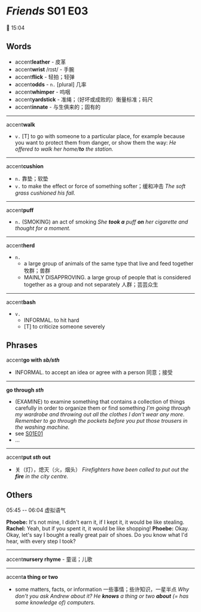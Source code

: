 # *Friends* S01 E03

🚧 15:04

## Words

- accent**leather** - 皮革
- accent**wrist** /rɪst/ - 手腕
- accent**flick** - 轻拍；轻弹
- accent**odds** - `n.` [plural] 几率
- accent**whimper** - 呜咽
- accent**yardstick** - 准绳；（好坏或成败的）衡量标准；码尺
- accent**innate** - 与生俱来的；固有的

---

accent**walk**

- `v.` [T] to go with someone to a particular place, for example because you want to protect them from danger, or show them the way:
  *He offered to walk her home/**to** the station.*

---

accent**cushion**

- `n.` 靠垫；软垫
- `v.` to make the effect or force of something softer；缓和冲击
  *The soft grass cushioned his fall.*

---

accent**puff**

- `n.` (SMOKING) an act of smoking
  *She **took a** puff **on** her cigarette and thought for a moment.*

---

accent**herd**

- `n.`
  - a large group of animals of the same type that live and feed together 牧群；兽群
  - MAINLY DISAPPROVING. a large group of people that is considered together as a group and not separately 人群；芸芸众生

---

accent**bash**

- `v.`
  - INFORMAL. to hit hard
  - [T] to criticize someone severely

## Phrases

accent**go with *sb/sth***

- INFORMAL. to accept an idea or agree with a person 同意；接受

---

<span id="go-through-2"><strong class="accent">go through <em>sth</em></strong></span>

- (EXAMINE) to examine something that contains a collection of things carefully in order to organize them or find something
  *I'm going through my wardrobe and throwing out all the clothes I don't wear any more.*
  *Remember to go through the pockets before you put those trousers in the washing machine.*
- see [S01E01](/english/friends-s01e01#go-through-1)
- ...

---

accent**put *sth* out**

- 关（灯），熄灭（火，烟头）
  *Firefighters have been called to put out the **fire** in the city centre.*

## Others

05:45 -- 06:04 虚拟语气

**Phoebe:** It's not mine, I didn't earn it, if I kept it, it would be like stealing.
**Rachel:** Yeah, but if you spent it, it would be like shopping!
**Phoebe:** Okay. Okay, let's say I bought a really great pair of shoes. Do you know what I'd hear, with every step I took?

---

accent**nursery rhyme** - 童谣；儿歌

---

accent**a thing or two**

- some matters, facts, or information 一些事情；些许知识，一星半点
  *Why don't you ask Andrew about it? He **knows** a thing or two **about** (= has some knowledge of) computers.*

